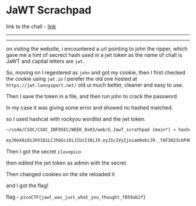 # JaWT Scrachpad

link to the chall - [link](https://play.picoctf.org/practice/challenge/25?difficulty=2&page=1&search=jawt&solved=0)

---


---

on visting the website, i encountered a url pointing to john the ripper, which gave me a hint of secrect hash used in a jwt token as the name of chall is JaWT and capital letters are `jwt`.

So, moving on I regestered as `john` and got my cookie, then I first checked the cookie using `jwt.io` I perefer the old one hosted at `https://jwt.lannysport.net/` old ui much better, cleaner and easy to use.

Then I save the token in a file, and then run john to crack the password.

In my case it was giving some error and showed no hashed matched.

so I used hashcat with rockyou wordlist and the jwt token.
```bash
~/code/CSOC/CSOC_INFOSEC/WEEK_0x03/web/G_JawT_scrathpad (main*) » hashcat -a 0 -m 16500 jwt.txt path/to/rockyou --show

eyJ0eXAiOiJKV1QiLCJhbGciOiJIUzI1NiJ9.eyJ1c2VyIjoiam9obiJ9._fAF3H23ckP4QtF1Po3epuZWxmbwpI8Q26hRPDTh32Y:ilovepico
```

Then I got the secret `ilovepico` 

then edited the jwt token as admin with the secret.

Then changed cookies on the site reloaded it

and I got the flag!

flag - `picoCTF{jawt_was_just_what_you_thought_f859ab2f}`